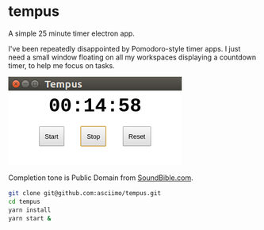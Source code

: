 # tempus
A simple 25 minute timer electron app.

I've  been repeatedly disappointed by Pomodoro-style timer apps. I just need a small window floating on all my
workspaces displaying a countdown timer, to help me focus on tasks. 

![Tempus window in Ubuntu](docs/screenshot.png?raw=true "Tempus window in Ubuntu")

Completion tone is Public Domain from [SoundBible.com](http://soundbible.com).

```bash
git clone git@github.com:asciimo/tempus.git
cd tempus
yarn install
yarn start &
```
